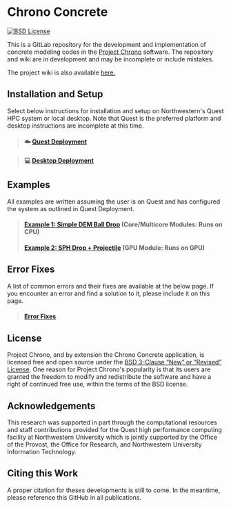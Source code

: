# Chrono Concrete

&#x20;[![BSD License](http://www.projectchrono.org/assets/logos/chrono-bsd.svg)](LICENSE)

This is a GitLab repository for the development and implementation of concrete modeling codes in the [Project Chrono](https://www.projectchrono.org) software. The repository and wiki are in development and may be incomplete or include mistakes.

The project wiki is also available [here.](https://project-chrono-concrete-modeling.gitbook.io/project-chrono-concrete-modeling/)

## Installation and Setup

Select below instructions for installation and setup on Northwestern's Quest HPC system or local desktop. Note that Quest is the preferred platform and desktop instructions are incomplete at this time.

> #### :cloud: [Quest Deployment](wiki/usage-instructions/installation-and-setup.md)

> #### :computer: [Desktop Deployment](wiki/usage-instructions/installation-and-setup-1.md)

## Examples

All examples are written assuming the user is on Quest and has configured the system as outlined in Quest Deployment.

> #### [Example 1: Simple DEM Ball Drop](wiki/examples/example-1-simple-dem-ball-drop.md) (Core/Multicore Modules: Runs on CPU)
>
> #### [Example 2: SPH Drop + Projectile](wiki/examples/example-1-simple-dem-ball-drop-1.md) (GPU Module: Runs on GPU)&#x20;

## Error Fixes

A list of common errors and their fixes are available at the below page. If you encounter an error and find a solution to it, please include it on this page.

> #### [Error Fixes](./#error-fixes)

## License

Project Chrono, and by extension the Chrono Concrete application, is licensed free and open source under the [BSD 3-Clause “New” or “Revised” License](https://choosealicense.com/licenses/bsd-3-clause/). One reason for Project Chrono's popularity is that its users are granted the freedom to modify and redistribute the software and have a right of continued free use, within the terms of the BSD license.

## Acknowledgements

This research was supported in part through the computational resources and staff contributions provided for the Quest high performance computing facility at Northwestern University which is jointly supported by the Office of the Provost, the Office for Research, and Northwestern University Information Technology.

## Citing this Work

A proper citation for theses developments is still to come. In the meantime, please reference this GitHub in all publications.
